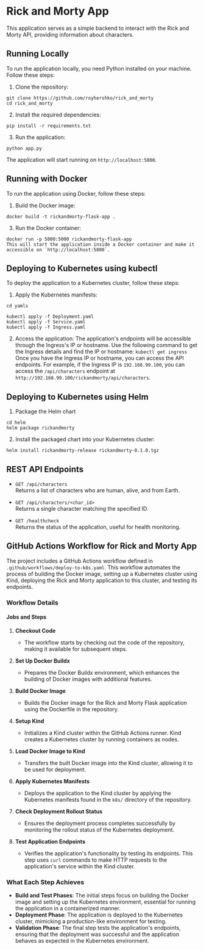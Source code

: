 # Rick and Morty App

This application serves as a simple backend to interact with the Rick and Morty API, providing information about characters.

## Running Locally

To run the application locally, you need Python installed on your machine. Follow these steps:

1. Clone the repository:
```
git clone https://github.com/royhershko/rick_and_morty
cd rick_and_morty
```
2. Install the required dependencies:
```
pip install -r requirements.txt
```
3. Run the application:
```
python app.py
```
The application will start running on `http://localhost:5000`.

## Running with Docker

To run the application using Docker, follow these steps:

1. Build the Docker image:
```
docker build -t rickandmorty-flask-app .
```
3. Run the Docker container:
```
docker run -p 5000:5000 rickandmorty-flask-app
This will start the application inside a Docker container and make it accessible on `http://localhost:5000`.
```

## Deploying to Kubernetes using kubectl

To deploy the application to a Kubernetes cluster, follow these steps:

1. Apply the Kubernetes manifests:
```
cd yamls

kubectl apply -f Deployment.yaml
kubectl apply -f Service.yaml
kubectl apply -f Ingress.yaml
```

2. Access the application:
The application's endpoints will be accessible through the Ingress's IP or hostname. Use the following command to get the Ingress details and find the IP or hostname: `kubectl get ingress`
Once you have the Ingress IP or hostname, you can access the API endpoints. For example, if the Ingress IP is `192.168.99.100`, you can access the `/api/characters` endpoint at `http://192.168.99.100/rickandmorty/api/characters`.

## Deploying to Kubernetes using Helm

1. Package the Helm chart
```
cd helm
helm package rickandmorty
```

2. Install the packaged chart into your Kubernetes cluster:
```
helm install rickandmorty-release rickandmorty-0.1.0.tgz
```

## REST API Endpoints

- `GET /api/characters`  
  Returns a list of characters who are human, alive, and from Earth.

- `GET /api/characters/<char_id>`  
  Returns a single character matching the specified ID.

- `GET /healthcheck`  
  Returns the status of the application, useful for health monitoring.


## GitHub Actions Workflow for Rick and Morty App

The project includes a GitHub Actions workflow defined in `.github/workflows/deploy-to-k8s.yaml`. This workflow automates the process of building the Docker image, setting up a Kubernetes cluster using Kind, deploying the Rick and Morty application to this cluster, and testing its endpoints.

### Workflow Details

#### Jobs and Steps

1. **Checkout Code**
   - The workflow starts by checking out the code of the repository, making it available for subsequent steps.
2. **Set Up Docker Buildx**
   - Prepares the Docker Buildx environment, which enhances the building of Docker images with additional features.
3. **Build Docker Image**
   - Builds the Docker image for the Rick and Morty Flask application using the Dockerfile in the repository.
4. **Setup Kind**
   - Initializes a Kind cluster within the GitHub Actions runner. Kind creates a Kubernetes cluster by running containers as nodes.
5. **Load Docker Image to Kind**
   - Transfers the built Docker image into the Kind cluster, allowing it to be used for deployment.
6. **Apply Kubernetes Manifests**
   - Deploys the application to the Kind cluster by applying the Kubernetes manifests found in the `k8s/` directory of the repository.
7. **Check Deployment Rollout Status**
   - Ensures the deployment process completes successfully by monitoring the rollout status of the Kubernetes deployment.

8. **Test Application Endpoints**
   - Verifies the application's functionality by testing its endpoints. This step uses `curl` commands to make HTTP requests to the application's service within the Kind cluster.

### What Each Step Achieves

- **Build and Test Phases**: The initial steps focus on building the Docker image and setting up the Kubernetes environment, essential for running the application in a containerized manner.
- **Deployment Phase**: The application is deployed to the Kubernetes cluster, mimicking a production-like environment for testing.
- **Validation Phase**: The final step tests the application's endpoints, ensuring that the deployment was successful and the application behaves as expected in the Kubernetes environment.
